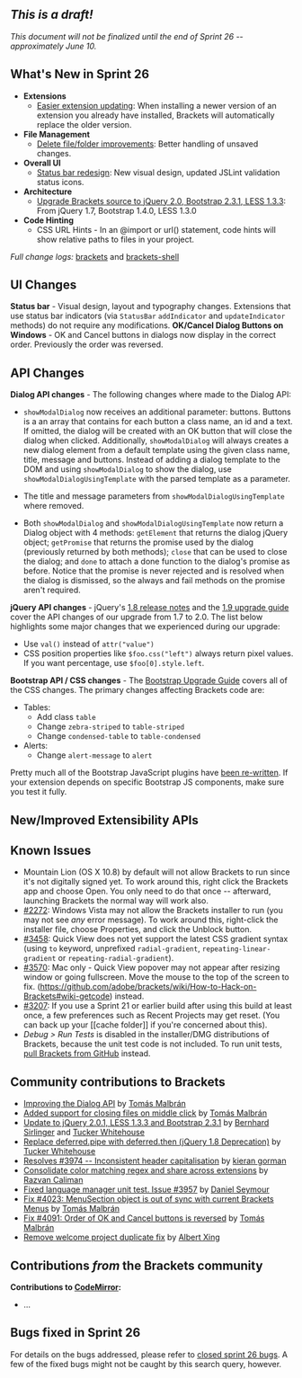 _This is a draft!_
--------------------
_This document will not be finalized until the end of Sprint 26 -- approximately June 10._

What's New in Sprint 26
-----------------------
* **Extensions**
    * [Easier extension updating](https://trello.com/card/2-extension-listing-update/4f90a6d98f77505d7940ce88/877): When installing a newer version of an extension you already have installed, Brackets will automatically replace the older version.
* **File Management**
    * [Delete file/folder improvements](https://trello.com/card/2-delete-file-folder/4f90a6d98f77505d7940ce88/382): Better handling of unsaved changes.
* **Overall UI**
    * [Status bar redesign](https://trello.com/card/1-ux-implement-status-bar/4f90a6d98f77505d7940ce88/808): New visual design, updated JSLint validation status icons.
* **Architecture**
    * [Upgrade Brackets source to jQuery 2.0, Bootstrap 2.3.1, LESS 1.3.3](https://trello.com/card/3-upgrade-jquery-less-bootstrap/4f90a6d98f77505d7940ce88/813): From jQuery 1.7, Bootstrap 1.4.0, LESS 1.3.0
* **Code Hinting**
    * CSS URL Hints - In an @import or url() statement, code hints will show relative paths to files in your project.


_Full change logs:_ [brackets](https://github.com/adobe/brackets/compare/sprint-25...sprint-26#commits_bucket) and [brackets-shell](https://github.com/adobe/brackets-shell/compare/sprint-25...sprint-26#commits_bucket)


UI Changes
----------
**Status bar** - Visual design, layout and typography changes. Extensions that use status bar indicators (via ``StatusBar`` ``addIndicator`` and ``updateIndicator`` methods) do not require any modifications.
**OK/Cancel Dialog Buttons on Windows** - OK and Cancel buttons in dialogs now display in the correct order. Previously the order was reversed.

API Changes
-----------
**Dialog API changes** - The following changes where made to the Dialog API:
* `showModalDialog` now receives an additional parameter: buttons. Buttons is a an array that contains for each button a class name, an id and a text. If omitted, the dialog will be created with an OK button that will close the dialog when clicked. Additionally, `showModalDialog` will always creates a new dialog element from a default template using the given class name, title, message and buttons. Instead of adding a dialog template to the DOM and using `showModalDialog` to show the dialog, use `showModalDialogUsingTemplate` with the parsed template as a parameter.

* The title and message parameters from `showModalDialogUsingTemplate` where removed.

* Both `showModalDialog` and `showModalDialogUsingTemplate` now return a Dialog object with 4 methods: `getElement` that returns the dialog jQuery object; `getPromise` that returns the promise used by the dialog (previously returned by both methods); `close` that can be used to close the dialog; and `done` to attach a done function to the dialog's promise as before. Notice that the promise is never rejected and is resolved when the dialog is dismissed, so the always and fail methods on the promise aren't required.

**jQuery API changes** - jQuery's [1.8 release notes](http://blog.jquery.com/2012/08/09/jquery-1-8-released/) and the [1.9 upgrade guide](http://jquery.com/upgrade-guide/1.9/) cover the API changes of our upgrade from 1.7 to 2.0. The list below highlights some major changes that we experienced during our upgrade:
 * Use `val()` instead of `attr("value")`
 * CSS position properties like `$foo.css("left")` always return pixel values. If you want percentage, use `$foo[0].style.left`.

**Bootstrap API / CSS changes** - 
The [Bootstrap Upgrade Guide](http://twitter.github.io/bootstrap/upgrading.html) covers all of the CSS changes. The primary changes affecting Brackets code are:
* Tables:
  * Add class `table`
  * Change `zebra-striped` to `table-striped`
  * Change `condensed-table` to `table-condensed`
* Alerts:
  * Change `alert-message` to `alert`

Pretty much all of the Bootstrap JavaScript plugins have [been re-written](http://twitter.github.io/bootstrap/upgrading.html#javascript). If your extension depends on specific Bootstrap JS components, make sure you test it fully.

New/Improved Extensibility APIs
-------------------------------


Known Issues
------------
* Mountain Lion (OS X 10.8) by default will not allow Brackets to run since it's not digitally signed yet. To work around this, right click the Brackets app and choose Open. You only need to do that once -- afterward, launching Brackets the normal way will work also.
* [#2272](https://github.com/adobe/brackets/issues/2272): Windows Vista may not allow the Brackets installer to run (you may not see _any_ error message). To work around this, right-click the installer file, choose Properties, and click the Unblock button.
* [#3458](https://github.com/adobe/brackets/issues/3458): Quick View does not yet support the latest CSS gradient syntax (using `to` keyword, unprefixed `radial-gradient`, `repeating-linear-gradient` or `repeating-radial-gradient`).
* [#3570](https://github.com/adobe/brackets/issues/3570): Mac only - Quick View popover may not appear after resizing window or going fullscreen. Move the mouse to the top of the screen to fix.
(https://github.com/adobe/brackets/wiki/How-to-Hack-on-Brackets#wiki-getcode) instead.
* [#3207](https://github.com/adobe/brackets/issues/3207): If you use a Sprint 21 or earlier build after using this build at least once, a few preferences such as Recent Projects may get reset. (You can back up your [[cache folder]] if you're concerned about this).
* _Debug > Run Tests_ is disabled in the installer/DMG distributions of Brackets, because the unit test code is not included. To run unit tests, [pull Brackets from GitHub](https://github.com/adobe/brackets/wiki/How-to-Hack-on-Brackets#wiki-getcode) instead.


Community contributions to Brackets
-----------------------------------
* [Improving the Dialog API](https://github.com/adobe/brackets/pull/3086) by [Tomás Malbrán](https://github.com/TomMalbran)
* [Added support for closing files on middle click](https://github.com/adobe/brackets/pull/3901) by [Tomás Malbrán](https://github.com/TomMalbran)
* [Update to jQuery 2.0.1, LESS 1.3.3 and Bootstrap 2.3.1](https://github.com/adobe/brackets/pull/4054) by [Bernhard Sirlinger](https://github.com/WebsiteDeveloper) and [Tucker Whitehouse](https://github.com/TuckerWhitehouse)
* [Replace deferred.pipe with deferred.then (jQuery 1.8 Deprecation)](https://github.com/adobe/brackets/pull/4028) by [Tucker Whitehouse](https://github.com/TuckerWhitehouse)
* [Resolves #3974 -- Inconsistent header capitalisation](https://github.com/adobe/brackets/pull/4069) by [kieran gorman](https://github.com/kjgorman)
* [Consolidate color matching regex and share across extensions](https://github.com/adobe/brackets/pull/4079) by [Razvan Caliman](https://github.com/oslego)
* [Fixed language manager unit test. Issue #3957](https://github.com/adobe/brackets/pull/4106) by [Daniel Seymour](https://github.com/DaBungalow)
* [Fix #4023: MenuSection object is out of sync with current Brackets Menus](https://github.com/adobe/brackets/pull/4112) by [Tomás Malbrán](https://github.com/TomMalbran)
* [Fix #4091: Order of OK and Cancel buttons is reversed](https://github.com/adobe/brackets/pull/4113) by [Tomás Malbrán](https://github.com/TomMalbran)
* [Remove welcome project duplicate fix](https://github.com/adobe/brackets/pull/3317) by [Albert Xing](https://github.com/albertxing)

Contributions _from_ the Brackets community
-------------------------------------------
**Contributions to [CodeMirror](https://github.com/marijnh/CodeMirror):**
* ...

Bugs fixed in Sprint 26
-----------------------
For details on the bugs addressed, please refer to [closed sprint 26 bugs](https://github.com/adobe/brackets/issues?labels=&milestone=13&state=closed). A few of the fixed bugs might not be caught by this search query, however.